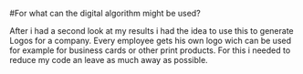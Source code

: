 #For what can the digital algorithm might be used? 

After i had a second look at my results i had the idea to use this to generate Logos for a company. Every employee gets his own logo wich can be used for example for business cards or other print products. For this i needed to reduce my code an leave as much away as possible.

